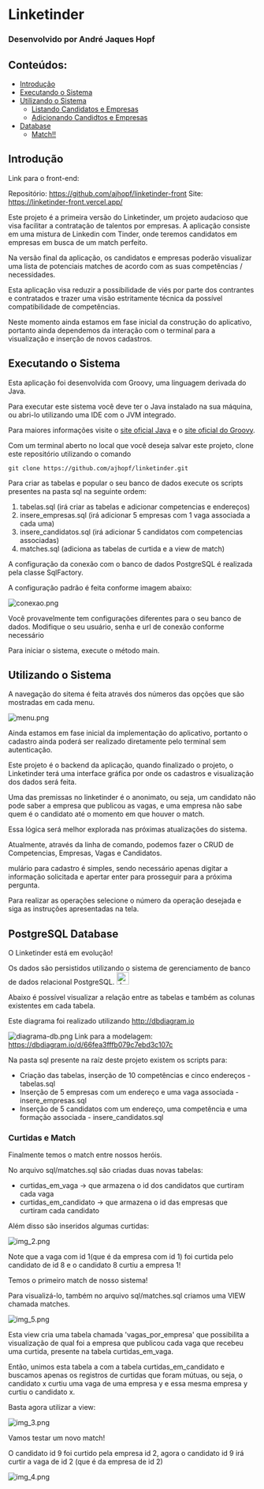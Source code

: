# Linketinder

### Desenvolvido por André Jaques Hopf

## Conteúdos:

- [Introdução](#introdução)
- [Executando o Sistema](#executando-o-sistema)
- [Utilizando o Sistema](#utilizando-o-sistema)
    - [Listando Candidatos e Empresas](#listando-candidatos-e-empresas)
    - [Adicionando Candidtos e Empresas](#adicionando-candidatos-e-empresas)
- [Database](#database)
  - [Match!!](#match)
## Introdução

Link para o front-end:

Repositório: https://github.com/ajhopf/linketinder-front
Site: https://linketinder-front.vercel.app/

Este projeto é a primeira versão do Linketinder, um projeto audacioso que visa facilitar a contratação de talentos por empresas.
A aplicação consiste em uma mistura de Linkedin com Tinder, onde teremos candidatos em empresas em busca de um match perfeito.

Na versão final da aplicação, os candidatos e empresas poderão visualizar uma lista de potenciais matches de acordo com as suas competências / necessidades.

Esta aplicação visa reduzir a possibilidade de viés por parte dos contrantes e contratados e trazer uma visão estritamente técnica da possível compatibilidade de competências.

Neste momento ainda estamos em fase inicial da construção do aplicativo, portanto ainda dependemos da interação com o terminal para a visualização e inserção de novos cadastros.


## Executando o Sistema

Esta aplicação foi desenvolvida com Groovy, uma linguagem derivada do Java.

Para executar este sistema você deve ter o Java instalado na sua máquina, ou abri-lo utilizando uma IDE com o JVM integrado.

Para maiores informações visite o [site oficial Java](https://www.java.com/en/) e o [site oficial do Groovy](https://groovy-lang.org/index.html).

Com um terminal aberto no local que você deseja salvar este projeto, clone este repositório utilizando o comando

````
git clone https://github.com/ajhopf/linketinder.git
````

Para criar as tabelas e popular o seu banco de dados execute os scripts presentes na pasta sql na seguinte ordem:
1. tabelas.sql (irá criar as tabelas e adicionar competencias e endereços)
2. insere_empresas.sql (irá adicionar 5 empresas com 1 vaga associada a cada uma)
3. insere_candidatos.sql (irá adicionar 5 candidatos com competencias associadas)
4. matches.sql (adiciona as tabelas de curtida e a view de match)

A configuração da conexão com o banco de dados PostgreSQL é realizada pela classe SqlFactory.

A configuração padrão é feita conforme imagem abaixo:

![conexao.png](assets/conexao-db.png)

Você provavelmente tem configurações diferentes para o seu banco de dados. Modifique o seu usuário, senha e url de conexão conforme necessário

Para iniciar o sistema, execute o método main.

## Utilizando o Sistema

A navegação do sitema é feita através dos números das opções que são mostradas em cada menu.

![menu.png](assets/menu.png)

Ainda estamos em fase inicial da implementação do aplicativo, portanto o cadastro ainda poderá ser realizado diretamente pelo terminal sem autenticação.

Este projeto é o backend da aplicação, quando finalizado o projeto, o Linketinder terá uma interface gráfica por onde os cadastros e visualização dos dados será feita.

Uma das premissas no linketinder é o anonimato, ou seja, um candidato não pode saber a empresa que publicou as vagas, e uma empresa não sabe quem é o candidato até o momento em que houver o match.

Essa lógica será melhor explorada nas próximas atualizações do sistema.

Atualmente, através da linha de comando, podemos fazer o CRUD de Competencias, Empresas, Vagas e Candidatos.

mulário para cadastro é simples, sendo necessário apenas digitar a informação solicitada e apertar enter para prosseguir para a próxima pergunta.

Para realizar as operações selecione o número da operação desejada e siga as instruções apresentadas na tela.


## PostgreSQL Database

O Linketinder está em evolução!

Os dados são persistidos utilizando o sistema de gerenciamento de banco de dados relacional PostgreSQL. <img src="img_1.png" alt="drawing" width="25"/>

Abaixo é possível visualizar a relação entre as tabelas e também as colunas existentes em cada tabela.

Este diagrama foi realizado utilizando http://dbdiagram.io

![diagrama-db.png](sql/diagrama-db.png)
Link para a modelagem: https://dbdiagram.io/d/66fea3fffb079c7ebd3c107c

Na pasta sql presente na raíz deste projeto existem os scripts para:
  * Criação das tabelas, inserção de 10 competências e cinco endereços - tabelas.sql
  * Inserção de 5 empresas com um endereço e uma vaga associada - insere_empresas.sql
  * Inserção de 5 candidatos com um endereço, uma competência e uma formação associada - insere_candidatos.sql

### Curtidas e Match

Finalmente temos o match entre nossos heróis.

No arquivo sql/matches.sql são criadas duas novas tabelas:

* curtidas_em_vaga -> que armazena o id dos candidatos que curtiram cada vaga
* curtidas_em_candidato -> que armazena o id das empresas que curtiram cada candidato

Além disso são inseridos algumas curtidas:

![img_2.png](assets/img_2.png)

Note que a vaga com id 1(que é da empresa com id 1) foi curtida pelo candidato de id 8 e o candidato 8 curtiu a empresa 1!

Temos o primeiro match de nosso sistema!

Para visualizá-lo, também no arquivo sql/matches.sql criamos uma VIEW chamada matches.

![img_5.png](assets/img_5.png)

Esta view cria uma tabela chamada 'vagas_por_empresa' que possibilita a visualização de qual foi a empresa que publicou cada vaga que recebeu uma curtida, presente na tabela curtidas_em_vaga.

Então, unimos esta tabela a com a tabela curtidas_em_candidato e buscamos apenas os registros de curtidas que foram mútuas, ou seja, o candidato x curtiu uma vaga de uma empresa y e essa mesma empresa y curtiu  o candidato x.

Basta agora utilizar a view:

![img_3.png](assets/img_3.png)

Vamos testar um novo match! 

O candidato id 9 foi curtido pela empresa id 2, agora o candidato id 9 irá curtir a vaga de id 2 (que é da empresa de id 2)

![img_4.png](assets/img_4.png)